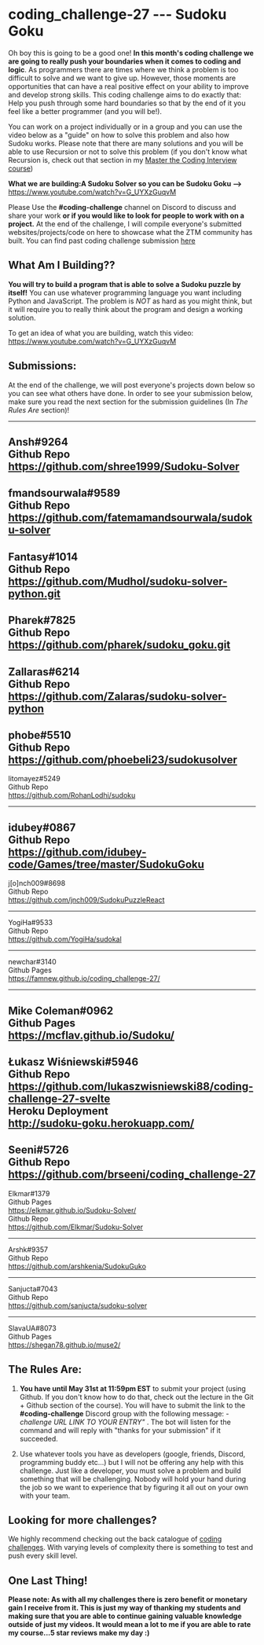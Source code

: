 # coding_challenge-27 --- Sudoku Goku 

Oh boy this is going to be a good one! **In this month's coding challenge we are going to really push your boundaries when it comes to coding and logic**. As programmers there are times where we think a problem is too difficult to solve and we want to give up. However, those moments are opportunities that can have a real positive effect on your ability to improve and develop strong skills. This coding challenge aims to do exactly that: Help you push through some hard boundaries so that by the end of it you feel like a better programmer (and you will be!). 

You can work on a project individually or in a group and you can use the video below as a "guide" on how to solve this problem and also how Sudoku works. Please note that there are many solutions and you will be able to use Recursion or not to solve this problem (if you don't know what Recursion is, check out that section in my [Master the Coding Interview course](https://zerotomastery.io/promotions))

**What we are building:A Sudoku Solver so you can be Sudoku Goku -->** https://www.youtube.com/watch?v=G_UYXzGuqvM


Please Use the **#coding-challenge** channel on Discord to discuss and share your work **or if you would like to look for people to work with on a project.** At the end of the challenge, I will compile everyone's submitted websites/projects/code on here to showcase what the ZTM community has built. You can find past coding challenge submission [here](https://zerotomastery.io/community/coding-challenges/)

## What Am I  Building??
**You will try to build a program that is able to solve a Sudoku puzzle by itself!** You can use whatever programming language you want including Python and JavaScript. The problem is *NOT* as hard as you might think, but it will require you to really think about the program and design a working solution. 

To get an idea of what you are building, watch this video: https://www.youtube.com/watch?v=G_UYXzGuqvM

## Submissions:
At the end of the challenge, we will post everyone's projects down below so you can see what others have done. In order to see your submission below, make sure you read the next section for the submission guidelines (In *The Rules Are* section)!

---------  
Ansh#9264  
Github Repo  
https://github.com/shree1999/Sudoku-Solver  
---------  
  
fmandsourwala#9589  
Github Repo  
https://github.com/fatemamandsourwala/sudoku-solver    
---------  
  
Fantasy#1014  
Github Repo  
https://github.com/Mudhol/sudoku-solver-python.git  
---------  
  
Pharek#7825  
Github Repo  
https://github.com/pharek/sudoku_goku.git  
---------  
  
Zallaras#6214  
Github Repo  
https://github.com/Zalaras/sudoku-solver-python  
---------  
  
phobe#5510  
Github Repo  
https://github.com/phoebeli23/sudokusolver  
---------  
  
litomayez#5249  
Github Repo  
https://github.com/RohanLodhi/sudoku  
  
---------  
  
idubey#0867  
Github Repo  
https://github.com/idubey-code/Games/tree/master/SudokuGoku   
---------  
  
j[o]nch009#8698  
Github Repo  
https://github.com/jnch009/SudokuPuzzleReact  
  
---------  
  
YogiHa#9533  
Github Repo  
https://github.com/YogiHa/sudokal  
  
---------  
  
newchar#3140  
Github Pages  
https://famnew.github.io/coding_challenge-27/  
  
---------  
  
Mike Coleman#0962  
Github Pages  
https://mcflav.github.io/Sudoku/  
---------  
  
Łukasz Wiśniewski#5946  
Github Repo  
https://github.com/lukaszwisniewski88/coding-challenge-27-svelte  
Heroku Deployment  
http://sudoku-goku.herokuapp.com/  
---------  
  
Seeni#5726  
Github Repo  
https://github.com/brseeni/coding_challenge-27  
---------  
  
Elkmar#1379  
Github Pages  
https://elkmar.github.io/Sudoku-Solver/  
Github Repo  
https://github.com/Elkmar/Sudoku-Solver  
  
---------  
  
Arshk#9357  
Github Repo  
https://github.com/arshkenia/SudokuGuko  
  
---------  
  
Sanjucta#7043  
Github Repo  
https://github.com/sanjucta/sudoku-solver  
  
---------  
SlavaUA#8073  
Github Pages  
https://shegan78.github.io/muse2/  


## The Rules Are:

1. **You have until May 31st at 11:59pm EST** to submit your project (using Github. If you don't know how to do that, check out the lecture in the Git + Github section of the course). You will have to submit the link to the **#coding-challenge** Discord group with the following message:  *-challenge URL LINK TO YOUR ENTRY"* . The bot will listen for the command and will reply with "thanks for your submission" if it succeeded.

2. Use whatever tools you have as developers (google, friends, Discord, programming buddy etc...) but I will not be offering any help with this challenge. Just like a developer, you must solve a problem and build something that will be challenging. Nobody will hold your hand during the job so we want to experience that by figuring it all out on your own with your team. 

## Looking for more challenges?
We highly recommend checking out the back catalogue of [coding challenges](https://zerotomastery.io/community/coding-challenges/?utm_source=github&utm_medium=coding_challenge-25). With varying levels of complexity there is something to test and push every skill level. 

## One Last Thing!

**Please note: As with all my challenges there is zero benefit or monetary gain I receive from it. This is just my way of thanking my students and making sure that you are able to continue gaining valuable knowledge outside of just my videos. It would mean a lot to me if you are able to rate my course...5 star reviews make my day :)**


